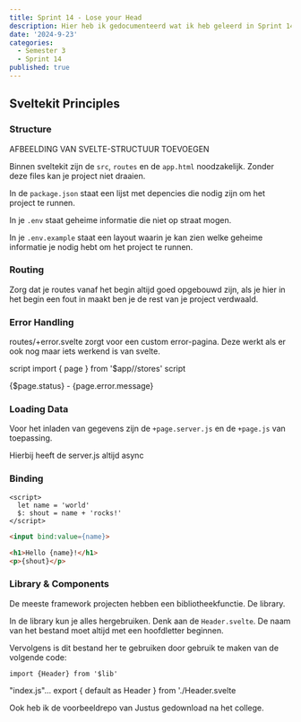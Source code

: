 ```yaml
---
title: Sprint 14 - Lose your Head
description: Hier heb ik gedocumenteerd wat ik heb geleerd in Sprint 14.
date: '2024-9-23'
categories:
  - Semester 3
  - Sprint 14
published: true
---
```


## Sveltekit Principles

### Structure
AFBEELDING VAN SVELTE-STRUCTUUR TOEVOEGEN

Binnen sveltekit zijn de `src`, `routes` en de `app.html` noodzakelijk. Zonder deze files kan je project niet draaien.

In de `package.json` staat een lijst met depencies die nodig zijn om het project te runnen.

In je `.env` staat geheime informatie die niet op straat mogen.

In je `.env.example` staat een layout waarin je kan zien welke geheime informatie je nodig hebt om het project te runnen.


### Routing
Zorg dat je routes vanaf het begin altijd goed opgebouwd zijn, als je hier in het begin een fout in maakt ben je de rest van je project verdwaald.

### Error Handling
routes/+error.svelte zorgt voor een custom error-pagina. Deze werkt als er ook nog maar iets werkend is van svelte.

script
  import { page } from '$app//stores'
script

{$page.status} - {page.error.message}


### Loading Data
Voor het inladen van gegevens zijn de `+page.server.js` en de `+page.js` van toepassing. 

Hierbij heeft de server.js altijd async

### Binding
````JS
<script>
  let name = 'world'
  $: shout = name + 'rocks!'
</script>
````

````HTML
<input bind:value={name}>

<h1>Hello {name}!</h1>
<p>{shout}</p>
```` 

### Library & Components
De meeste framework projecten hebben een bibliotheekfunctie. De library.

In de library kun je alles hergebruiken. Denk aan de `Header.svelte`. De naam van het bestand moet altijd met een hoofdletter beginnen.

Vervolgens is dit bestand her te gebruiken door gebruik te maken van de volgende code:

`import {Header} from '$lib'`

"index.js"...
export { default as Header } from './Header.svelte

Ook heb ik de voorbeeldrepo van Justus gedownload na het college.


